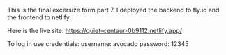 This is the final excersize form part 7. I deployed the backend to fly.io and the frontend to netlify. 

Here is the live site: https://quiet-centaur-0b9112.netlify.app/

To log in use credentials:
username: avocado
password: 12345
